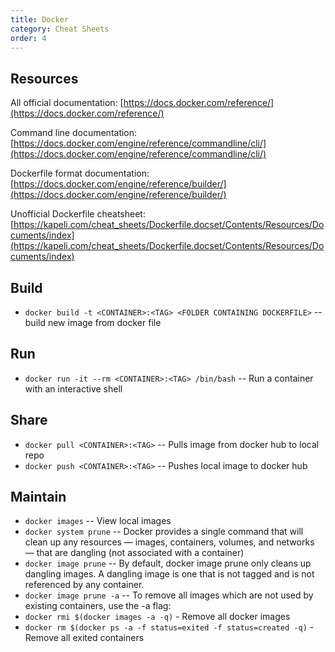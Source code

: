 ```yaml
---
title: Docker
category: Cheat Sheets
order: 4
---
```


## Resources

All official documentation: [https://docs.docker.com/reference/](https://docs.docker.com/reference/)

Command line documentation: [https://docs.docker.com/engine/reference/commandline/cli/](https://docs.docker.com/engine/reference/commandline/cli/)

Dockerfile format documentation: [https://docs.docker.com/engine/reference/builder/](https://docs.docker.com/engine/reference/builder/)

Unofficial Dockerfile cheatsheet: [https://kapeli.com/cheat_sheets/Dockerfile.docset/Contents/Resources/Documents/index](https://kapeli.com/cheat_sheets/Dockerfile.docset/Contents/Resources/Documents/index)

## Build

- `docker build -t <CONTAINER>:<TAG> <FOLDER CONTAINING DOCKERFILE>` -- build new image from docker file

## Run

- `docker run -it --rm <CONTAINER>:<TAG> /bin/bash` -- Run a container with an interactive shell

## Share

- `docker pull <CONTAINER>:<TAG>` -- Pulls image from docker hub to local repo
- `docker push <CONTAINER>:<TAG>` -- Pushes local image to docker hub

## Maintain

- `docker images` -- View local images
- `docker system prune` -- Docker provides a single command that will clean up any resources — images, containers, volumes, and networks — that are dangling (not associated with a container)
- `docker image prune` -- By default, docker image prune only cleans up dangling images. A dangling image is one that is not tagged and is not referenced by any container.
- `docker image prune -a` -- To remove all images which are not used by existing containers, use the -a flag:
- `docker rmi $(docker images -a -q)` - Remove all docker images
- `docker rm $(docker ps -a -f status=exited -f status=created -q)` - Remove all exited containers
